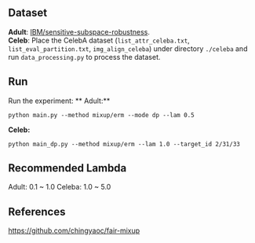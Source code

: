 ## Dataset
**Adult**: [IBM/sensitive-subspace-robustness](https://github.com/IBM/sensitive-subspace-robustness).  
**Celeb**: Place the CelebA dataset (```list_attr_celeba.txt```, ```list_eval_partition.txt```, ```img_align_celeba```) under directory ```./celeba``` and run ```data_processing.py``` to process the dataset.   
## Run
Run the experiment:
** Adult:**   
```
python main.py --method mixup/erm --mode dp --lam 0.5
```
**Celeb:**

``` 
python main_dp.py --method mixup/erm --lam 1.0 --target_id 2/31/33
```
## Recommended Lambda
Adult: 0.1 ~ 1.0 
Celeba: 1.0 ~ 5.0

## References
https://github.com/chingyaoc/fair-mixup
